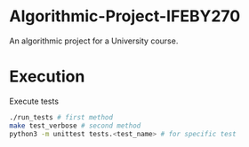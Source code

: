 # Algorithmic-Project-IFEBY270

An algorithmic project for a University course.

# Execution

Execute tests
```bash
./run_tests # first method
make test_verbose # second method
python3 -m unittest tests.<test_name> # for specific test
```